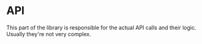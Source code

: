 # API
This part of the library is responsible for the actual API calls and their logic.
Usually they're not very complex.
